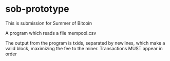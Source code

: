 # sob-prototype
This is submission for Summer of Bitcoin

A program which reads a file mempool.csv
  
The output from the program is txids, separated by newlines, which make a valid block, maximizing the fee to the miner. Transactions MUST appear in order
